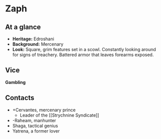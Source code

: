 # Zaph

## At a glance
- **Heritage:** Edroshani
- **Background:** Mercenary
- **Look:** Square, grim features set in a scowl. Constantly looking around for signs of treachery. Battered armor that leaves forearms exposed.

## Vice
**Gambling**

## Contacts
- +Cervantes, mercenary prince
	- Leader of the [[Strychnine Syndicate]]
- -Raheam, manhunter
- Shaga, tactical genius
- Yatrena, a former lover